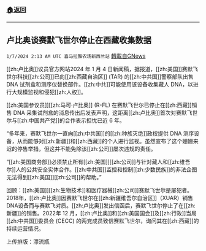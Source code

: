 ###  [:house:返回](README.md)
---


## 卢比奥谈赛默飞世尔停止在西藏收集数据
`1/7/2024 2:13 AM UTC 喜马拉雅农场新西兰站` [轉載自GNews](https://gnews.org/articles/2192267)

[[zh:卢比奥]]议员官方网站2024 年 1 月 4 日新闻稿，据报道，[[zh:美国]]赛默飞世尔科技[[zh:公司]]已向[[zh:西藏自治区]] (TAR) 的[[zh:中共国]]警察部队出售 DNA 试剂盒和测序仪替换部件。[[zh:中共]]可能使用该设备收集藏人 DNA，以进行大规模监视和侵犯[[zh:人权]]。 

 

[[zh:美国参议员]][[zh:马可·卢比奥]] (R-FL) 在赛默飞世尔已停止在[[zh:西藏]]销售 DNA 采集试剂盒的消息传出后发表声明，这距离[[zh:卢比奥]]首次对赛默飞世尔与[[zh:中国共产党]]的合作表示担忧已近 6 年。  

“多年来，赛默飞世尔一直向[[zh:中共国]]的[[zh:种族灭绝]]政权提供 DNA 测序设备，从而能够对[[zh:新疆]]和[[zh:西藏]]的个人进行监视。虽然宣布了这个姗姗来迟的停售举措，但这并不能免除该[[zh:公司]]屡次违规的责任。  

“[[zh:美国商务部]]必须禁止所有[[zh:美国]][[zh:公司]]与针对藏人和[[zh:维吾尔]]人的公共安全实体合作。[[zh:中共国]]监控和控制[[zh:少数民族]]的非法企图无法得到[[zh:美国]][[zh:公司]]的帮助。” 

 

回顾：[[zh:美国]][[zh:生物技术]]和医疗器械[[zh:公司]]赛默飞世尔是屡犯者。2018年，[[zh:卢比奥]]因赛默飞世尔在[[zh:新疆维吾尔自治区]]（XUAR）销售DNA设备而与赛默飞对质。[[zh:卢比奥]]发出信函后，赛默飞世尔停止了在[[zh:新疆]]的销售。2022年 12 月，[[zh:卢比奥]]和[[zh:美国国会]]及[[zh:行政]]当局[[zh:中共国]]委员会 (CECC) 的两党成员致信赛默飞世尔，询问其在[[zh:西藏]]的持续运营情况。

上传排版：漂流瓶

